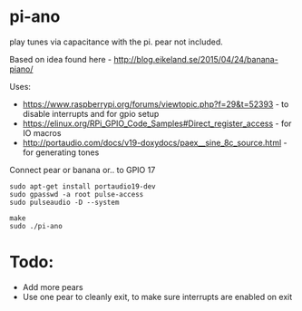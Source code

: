 # pi-ano

play tunes via capacitance with the pi. pear not included.

Based on idea found here - http://blog.eikeland.se/2015/04/24/banana-piano/

Uses:

* https://www.raspberrypi.org/forums/viewtopic.php?f=29&t=52393 - to disable interrupts and for gpio setup
* https://elinux.org/RPi_GPIO_Code_Samples#Direct_register_access - for IO macros
* http://portaudio.com/docs/v19-doxydocs/paex__sine_8c_source.html - for generating tones

Connect pear or banana or.. to GPIO 17

```
sudo apt-get install portaudio19-dev
sudo gpasswd -a root pulse-access 
sudo pulseaudio -D --system

make 
sudo ./pi-ano
```

# Todo:

* Add more pears
* Use one pear to cleanly exit, to make sure interrupts are enabled on exit

